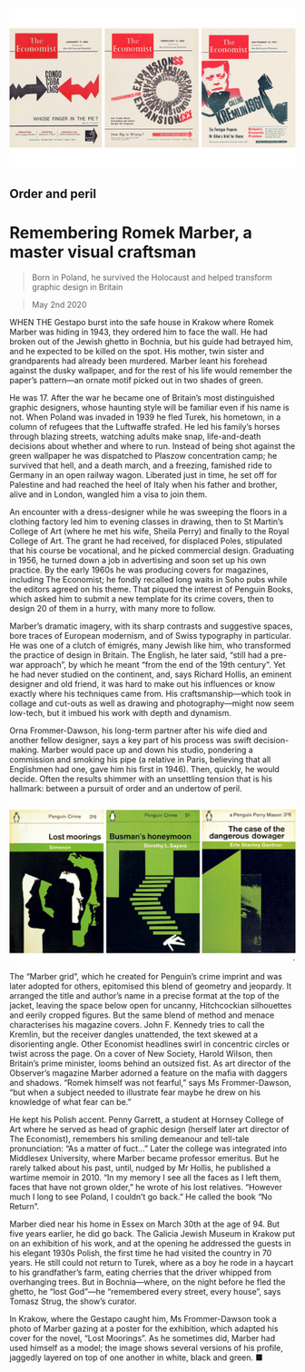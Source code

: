 ![](./images/20200502_BKP098.jpg)

## Order and peril

# Remembering Romek Marber, a master visual craftsman

> Born in Poland, he survived the Holocaust and helped transform graphic design in Britain

> May 2nd 2020

WHEN THE Gestapo burst into the safe house in Krakow where Romek Marber was hiding in 1943, they ordered him to face the wall. He had broken out of the Jewish ghetto in Bochnia, but his guide had betrayed him, and he expected to be killed on the spot. His mother, twin sister and grandparents had already been murdered. Marber leant his forehead against the dusky wallpaper, and for the rest of his life would remember the paper’s pattern—an ornate motif picked out in two shades of green.

He was 17. After the war he became one of Britain’s most distinguished graphic designers, whose haunting style will be familiar even if his name is not. When Poland was invaded in 1939 he fled Turek, his hometown, in a column of refugees that the Luftwaffe strafed. He led his family’s horses through blazing streets, watching adults make snap, life-and-death decisions about whether and where to run. Instead of being shot against the green wallpaper he was dispatched to Plaszow concentration camp; he survived that hell, and a death march, and a freezing, famished ride to Germany in an open railway wagon. Liberated just in time, he set off for Palestine and had reached the heel of Italy when his father and brother, alive and in London, wangled him a visa to join them.

An encounter with a dress-designer while he was sweeping the floors in a clothing factory led him to evening classes in drawing, then to St Martin’s College of Art (where he met his wife, Sheila Perry) and finally to the Royal College of Art. The grant he had received, for displaced Poles, stipulated that his course be vocational, and he picked commercial design. Graduating in 1956, he turned down a job in advertising and soon set up his own practice. By the early 1960s he was producing covers for magazines, including The Economist; he fondly recalled long waits in Soho pubs while the editors agreed on his theme. That piqued the interest of Penguin Books, which asked him to submit a new template for its crime covers, then to design 20 of them in a hurry, with many more to follow.

Marber’s dramatic imagery, with its sharp contrasts and suggestive spaces, bore traces of European modernism, and of Swiss typography in particular. He was one of a clutch of émigrés, many Jewish like him, who transformed the practice of design in Britain. The English, he later said, “still had a pre-war approach”, by which he meant “from the end of the 19th century”. Yet he had never studied on the continent, and, says Richard Hollis, an eminent designer and old friend, it was hard to make out his influences or know exactly where his techniques came from. His craftsmanship—which took in collage and cut-outs as well as drawing and photography—might now seem low-tech, but it imbued his work with depth and dynamism.

Orna Frommer-Dawson, his long-term partner after his wife died and another fellow designer, says a key part of his process was swift decision-making. Marber would pace up and down his studio, pondering a commission and smoking his pipe (a relative in Paris, believing that all Englishmen had one, gave him his first in 1946). Then, quickly, he would decide. Often the results shimmer with an unsettling tension that is his hallmark: between a pursuit of order and an undertow of peril.

![](./images/20200502_BKP508.jpg)

The “Marber grid”, which he created for Penguin’s crime imprint and was later adopted for others, epitomised this blend of geometry and jeopardy. It arranged the title and author’s name in a precise format at the top of the jacket, leaving the space below open for uncanny, Hitchcockian silhouettes and eerily cropped figures. But the same blend of method and menace characterises his magazine covers. John F. Kennedy tries to call the Kremlin, but the receiver dangles unattended, the text skewed at a disorienting angle. Other Economist headlines swirl in concentric circles or twist across the page. On a cover of New Society, Harold Wilson, then Britain’s prime minister, looms behind an outsized fist. As art director of the Observer’s magazine Marber adorned a feature on the mafia with daggers and shadows. “Romek himself was not fearful,” says Ms Frommer-Dawson, “but when a subject needed to illustrate fear maybe he drew on his knowledge of what fear can be.”

He kept his Polish accent. Penny Garrett, a student at Hornsey College of Art where he served as head of graphic design (herself later art director of The Economist), remembers his smiling demeanour and tell-tale pronunciation: “As a matter of fuct…” Later the college was integrated into Middlesex University, where Marber became professor emeritus. But he rarely talked about his past, until, nudged by Mr Hollis, he published a wartime memoir in 2010. “In my memory I see all the faces as I left them, faces that have not grown older,” he wrote of his lost relatives. “However much I long to see Poland, I couldn’t go back.” He called the book “No Return”.

Marber died near his home in Essex on March 30th at the age of 94. But five years earlier, he did go back. The Galicia Jewish Museum in Krakow put on an exhibition of his work, and at the opening he addressed the guests in his elegant 1930s Polish, the first time he had visited the country in 70 years. He still could not return to Turek, where as a boy he rode in a haycart to his grandfather’s farm, eating cherries that the driver whipped from overhanging trees. But in Bochnia—where, on the night before he fled the ghetto, he “lost God”—he “remembered every street, every house”, says Tomasz Strug, the show’s curator.

In Krakow, where the Gestapo caught him, Ms Frommer-Dawson took a photo of Marber gazing at a poster for the exhibition, which adapted his cover for the novel, “Lost Moorings”. As he sometimes did, Marber had used himself as a model; the image shows several versions of his profile, jaggedly layered on top of one another in white, black and green. ■
